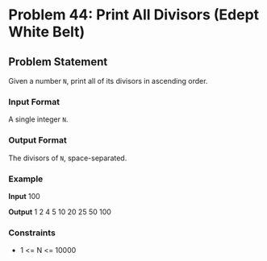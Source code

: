 # Problem 44: Print All Divisors (Edept White Belt)

## Problem Statement
Given a number `N`, print all of its divisors in ascending order.

### Input Format
A single integer `N`.

### Output Format
The divisors of `N`, space-separated.

### Example

**Input**
100

**Output**
1 2 4 5 10 20 25 50 100


### Constraints
- 1 <= N <= 10000

